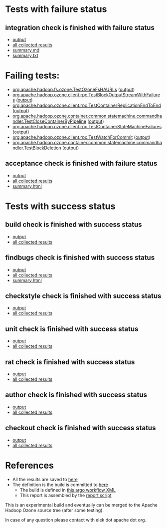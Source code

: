 # Tests with failure status

## integration check is finished with failure status

   * [output](https://raw.githubusercontent.com/elek/ozone-ci-q4/master/pr/pr-hdds-2228-s7bqq/integration/output.log)
   * [all collected results](https://github.com/elek/ozone-ci-q4/tree/master/pr/pr-hdds-2228-s7bqq/integration)
   * [summary.md](https://github.com/elek/ozone-ci-q4/tree/master/pr/pr-hdds-2228-s7bqq/integration/summary.md)
   * [summary.txt](https://github.com/elek/ozone-ci-q4/tree/master/pr/pr-hdds-2228-s7bqq/integration/summary.txt)

# Failing tests: 

 * [org.apache.hadoop.fs.ozone.TestOzoneFsHAURLs](hadoop-ozone/ozonefs/org.apache.hadoop.fs.ozone.TestOzoneFsHAURLs.txt) ([output](hadoop-ozone/ozonefs/org.apache.hadoop.fs.ozone.TestOzoneFsHAURLs-output.txt))
 * [org.apache.hadoop.ozone.client.rpc.TestBlockOutputStreamWithFailures](hadoop-ozone/integration-test/org.apache.hadoop.ozone.client.rpc.TestBlockOutputStreamWithFailures.txt) ([output](hadoop-ozone/integration-test/org.apache.hadoop.ozone.client.rpc.TestBlockOutputStreamWithFailures-output.txt))
 * [org.apache.hadoop.ozone.client.rpc.TestContainerReplicationEndToEnd](hadoop-ozone/integration-test/org.apache.hadoop.ozone.client.rpc.TestContainerReplicationEndToEnd.txt) ([output](hadoop-ozone/integration-test/org.apache.hadoop.ozone.client.rpc.TestContainerReplicationEndToEnd-output.txt))
 * [org.apache.hadoop.ozone.container.common.statemachine.commandhandler.TestCloseContainerByPipeline](hadoop-ozone/integration-test/org.apache.hadoop.ozone.container.common.statemachine.commandhandler.TestCloseContainerByPipeline.txt) ([output](hadoop-ozone/integration-test/org.apache.hadoop.ozone.container.common.statemachine.commandhandler.TestCloseContainerByPipeline-output.txt))
 * [org.apache.hadoop.ozone.client.rpc.TestContainerStateMachineFailures](hadoop-ozone/integration-test/org.apache.hadoop.ozone.client.rpc.TestContainerStateMachineFailures.txt) ([output](hadoop-ozone/integration-test/org.apache.hadoop.ozone.client.rpc.TestContainerStateMachineFailures-output.txt))
 * [org.apache.hadoop.ozone.client.rpc.TestWatchForCommit](hadoop-ozone/integration-test/org.apache.hadoop.ozone.client.rpc.TestWatchForCommit.txt) ([output](hadoop-ozone/integration-test/org.apache.hadoop.ozone.client.rpc.TestWatchForCommit-output.txt))
 * [org.apache.hadoop.ozone.container.common.statemachine.commandhandler.TestBlockDeletion](hadoop-ozone/integration-test/org.apache.hadoop.ozone.container.common.statemachine.commandhandler.TestBlockDeletion.txt) ([output](hadoop-ozone/integration-test/org.apache.hadoop.ozone.container.common.statemachine.commandhandler.TestBlockDeletion-output.txt))

## acceptance check is finished with failure status

   * [output](https://raw.githubusercontent.com/elek/ozone-ci-q4/master/pr/pr-hdds-2228-s7bqq/acceptance/output.log)
   * [all collected results](https://github.com/elek/ozone-ci-q4/tree/master/pr/pr-hdds-2228-s7bqq/acceptance)
   * [summary.html](https://elek.github.io/ozone-ci-q4/pr/pr-hdds-2228-s7bqq/acceptance/summary.html)



# Tests with success status

## build check is finished with success status

   * [output](https://raw.githubusercontent.com/elek/ozone-ci-q4/master/pr/pr-hdds-2228-s7bqq/build/output.log)
   * [all collected results](https://github.com/elek/ozone-ci-q4/tree/master/pr/pr-hdds-2228-s7bqq/build)


## findbugs check is finished with success status

   * [output](https://raw.githubusercontent.com/elek/ozone-ci-q4/master/pr/pr-hdds-2228-s7bqq/findbugs/output.log)
   * [all collected results](https://github.com/elek/ozone-ci-q4/tree/master/pr/pr-hdds-2228-s7bqq/findbugs)
   * [summary.html](https://elek.github.io/ozone-ci-q4/pr/pr-hdds-2228-s7bqq/findbugs/summary.html)


## checkstyle check is finished with success status

   * [output](https://raw.githubusercontent.com/elek/ozone-ci-q4/master/pr/pr-hdds-2228-s7bqq/checkstyle/output.log)
   * [all collected results](https://github.com/elek/ozone-ci-q4/tree/master/pr/pr-hdds-2228-s7bqq/checkstyle)


## unit check is finished with success status

   * [output](https://raw.githubusercontent.com/elek/ozone-ci-q4/master/pr/pr-hdds-2228-s7bqq/unit/output.log)
   * [all collected results](https://github.com/elek/ozone-ci-q4/tree/master/pr/pr-hdds-2228-s7bqq/unit)


## rat check is finished with success status

   * [output](https://raw.githubusercontent.com/elek/ozone-ci-q4/master/pr/pr-hdds-2228-s7bqq/rat/output.log)
   * [all collected results](https://github.com/elek/ozone-ci-q4/tree/master/pr/pr-hdds-2228-s7bqq/rat)


## author check is finished with success status

   * [output](https://raw.githubusercontent.com/elek/ozone-ci-q4/master/pr/pr-hdds-2228-s7bqq/author/output.log)
   * [all collected results](https://github.com/elek/ozone-ci-q4/tree/master/pr/pr-hdds-2228-s7bqq/author)


## checkout check is finished with success status

   * [output](https://raw.githubusercontent.com/elek/ozone-ci-q4/master/pr/pr-hdds-2228-s7bqq/checkout/output.log)
   * [all collected results](https://github.com/elek/ozone-ci-q4/tree/master/pr/pr-hdds-2228-s7bqq/checkout)




# References

 * All the results are saved to [here](https://github.com/elek/ozone-ci-q4/tree/master/pr/pr-hdds-2228-s7bqq/)
 * The definition is the build is committed to [here](https://github.com/elek/argo-ozone)
    * The build is defined in [this argo workflow XML](https://github.com/elek/argo-ozone/blob/master/ozone-build.yaml)
    * This report is assembled by the [report script](https://github.com/elek/argo-ozone/blob/master/scripts/report.sh)

This is an experimental build and eventually can be merged to the Apache Hadoop Ozone source tree (after some testing).

In case of any question please contact with elek dot apache dot org.
